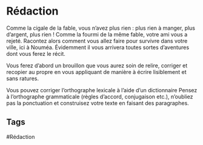 # Rédaction
 
Comme la cigale de la fable, vous n’avez plus rien : plus rien à manger, plus d’argent, plus rien ! Comme la fourmi de la même fable, votre ami vous a rejeté. Racontez alors comment vous allez faire pour survivre dans votre ville, ici à Nouméa. Évidemment il vous arrivera toutes sortes d’aventures dont vous ferez le récit.
 
Vous ferez d’abord un brouillon que vous aurez soin de relire, corriger et recopier au propre en vous appliquant de manière à écrire lisiblement et sans ratures.

Vous pouvez corriger l’orthographe lexicale à l’aide d’un dictionnaire Pensez à l’orthographe grammaticale (règles d’accord, conjugaison etc.), n’oubliez pas la ponctuation et construisez votre texte en faisant des paragraphes.

## Tags

#Rédaction